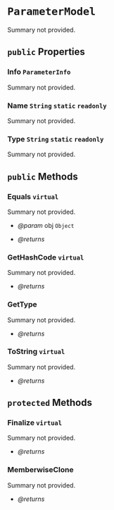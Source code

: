 # <code><span title="undefined">ParameterModel</span></code>

Summary not provided.

## `public` Properties

### Info <code><span title="undefined">ParameterInfo</span></code>

Summary not provided.

### Name <code><span title="undefined">String</span></code> `static` `readonly`

Summary not provided.

### Type <code><span title="undefined">String</span></code> `static` `readonly`

Summary not provided.



## `public` Methods

### Equals `virtual`

Summary not provided.

- *@param* obj <code><span title="undefined">Object</span></code>

- *@returns* 

### GetHashCode `virtual`

Summary not provided.

- *@returns* 

### GetType

Summary not provided.

- *@returns* 

### ToString `virtual`

Summary not provided.

- *@returns* 

## `protected` Methods

### Finalize `virtual`

Summary not provided.

- *@returns* 

### MemberwiseClone

Summary not provided.

- *@returns* 